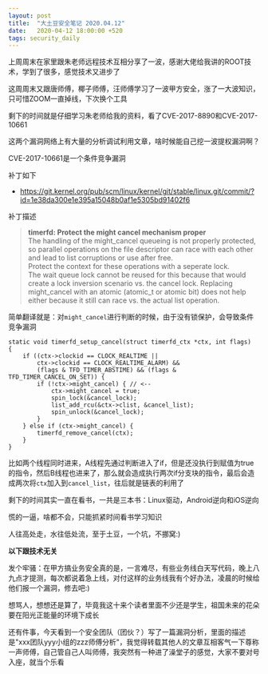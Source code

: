 ```yaml
---
layout: post
title:  "大土豆安全笔记 2020.04.12"
date:   2020-04-12 18:00:00 +520
tags: security_daily
---
```


上周周末在家里跟朱老师远程技术互相分享了一波，感谢大佬给我讲的ROOT技术，学到了很多，感觉技术又进步了

这周周末又跟唐师傅，椰子师傅，汪师傅学习了一波甲方安全，涨了一大波知识，只可惜ZOOM一直掉线，下次换个工具

剩下的时间就是仔细学习朱老师给我的资料，看了CVE-2017-8890和CVE-2017-10661

这两个漏洞网络上有大量的分析调试利用文章，啥时候能自己挖一波提权漏洞啊？

CVE-2017-10661是一个条件竞争漏洞

补丁如下
- https://git.kernel.org/pub/scm/linux/kernel/git/stable/linux.git/commit/?id=1e38da300e1e395a15048b0af1e5305bd91402f6

补丁描述
> **timerfd: Protect the might cancel mechanism proper**<br>
The handling of the might_cancel queueing is not properly protected, so
parallel operations on the file descriptor can race with each other and
lead to list corruptions or use after free.<br>
Protect the context for these operations with a seperate lock.<br>
The wait queue lock cannot be reused for this because that would create a lock inversion scenario vs. the cancel lock. Replacing might_cancel with an atomic (atomic_t or atomic bit) does not help either because it still can race vs. the actual list operation.

简单翻译就是：对`might_cancel`进行判断的时候，由于没有锁保护，会导致条件竞争漏洞
```
static void timerfd_setup_cancel(struct timerfd_ctx *ctx, int flags)
{
    if ((ctx->clockid == CLOCK_REALTIME ||
        ctx->clockid == CLOCK_REALTIME_ALARM) &&
        (flags & TFD_TIMER_ABSTIME) && (flags & TFD_TIMER_CANCEL_ON_SET)) {
        if (!ctx->might_cancel) { // <--
            ctx->might_cancel = true;
            spin_lock(&cancel_lock);
            list_add_rcu(&ctx->clist, &cancel_list);
            spin_unlock(&cancel_lock);
        }
    } else if (ctx->might_cancel) {
        timerfd_remove_cancel(ctx);
    }
}
```

比如两个线程同时进来，A线程先通过判断进入了if，但是还没执行到赋值为true的指令，然后B线程也进来了，那么就会造成执行两次if分支块的指令，最后会造成两次将`ctx`加入到`cancel_list`，往后就是链表的利用了

剩下的时间其实一直在看书，一共是三本书：Linux驱动，Android逆向和iOS逆向

慌的一逼，啥都不会，只能抓紧时间看书学习知识

人往高处走，水往低处流，至于土豆，一个坑，不挪窝:)

**以下跟技术无关**

发个牢骚：在甲方搞业务安全真的是，一言难尽，有些业务线白天写代码，晚上八九点才提测，每次都说着急上线，对付这样的业务线我有个好办法，凌晨的时候给他们报一个漏洞，修去吧:)

想骂人，想想还是算了，毕竟我这十来个读者里面不少还是学生，祖国未来的花朵要在阳光正能量的环境下成长

还有件事，今天看到一个安全团队（团伙？）写了一篇漏洞分析，里面的描述是"xxx团队yyy小组的zzz师傅分析"，我觉得转载其他人的文章互相客气一下尊称一声师傅，自己管自己人叫师傅，我突然有一种进了澡堂子的感觉，大家不要对号入座，就当个乐看